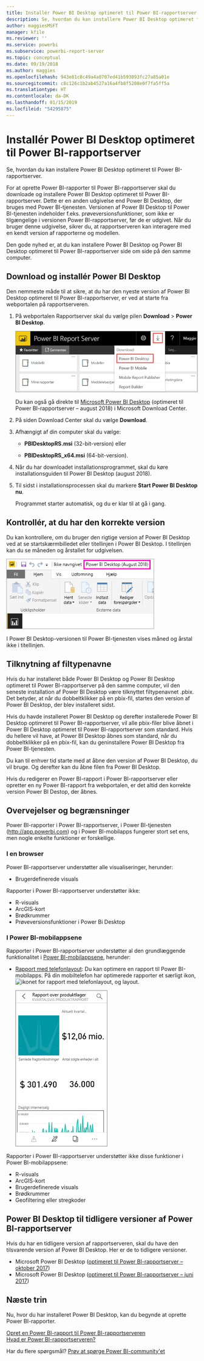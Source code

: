 ```yaml
---
title: Installér Power BI Desktop optimeret til Power BI-rapportserver
description: Se, hvordan du kan installere Power BI Desktop optimeret til Power BI-rapportserver
author: maggiesMSFT
manager: kfile
ms.reviewer: ''
ms.service: powerbi
ms.subservice: powerbi-report-server
ms.topic: conceptual
ms.date: 09/19/2018
ms.author: maggies
ms.openlocfilehash: 943e81c8c49a4a0707ed41b593093fc27a85a01e
ms.sourcegitcommit: c8c126c1b2ab4527a16a4fb8f5208e0f7fa5ff5a
ms.translationtype: HT
ms.contentlocale: da-DK
ms.lasthandoff: 01/15/2019
ms.locfileid: "54295875"
---
```

# <a name="install-power-bi-desktop-optimized-for-power-bi-report-server"></a>Installér Power BI Desktop optimeret til Power BI-rapportserver
Se, hvordan du kan installere Power BI Desktop optimeret til Power BI-rapportserver.

For at oprette Power BI-rapporter til Power BI-rapportserver skal du downloade og installere Power BI Desktop optimeret til Power BI-rapportserver. Dette er en anden udgivelse end Power BI Desktop, der bruges med Power BI-tjenesten. Versionen af Power BI Desktop til Power BI-tjenesten indeholder f.eks. prøveversionsfunktioner, som ikke er tilgængelige i versionen Power BI-rapportserver, før de er udgivet. Når du bruger denne udgivelse, sikrer du, at rapportserveren kan interagere med en kendt version af rapporterne og modellen. 

Den gode nyhed er, at du kan installere Power BI Desktop og Power BI Desktop optimeret til Power BI-rapportserver side om side på den samme computer.

## <a name="download-and-install-power-bi-desktop"></a>Download og installér Power BI Desktop

Den nemmeste måde til at sikre, at du har den nyeste version af Power BI Desktop optimeret til Power BI-rapportserver, er ved at starte fra webportalen på rapportserveren.

1. På webportalen Rapportserver skal du vælge pilen **Download** > **Power BI Desktop**.

    ![Download Power BI Desktop fra webportalen](media/install-powerbi-desktop/report-server-download-web-portal.png)

    Du kan også gå direkte til [Microsoft Power BI Desktop](https://www.microsoft.com/download/details.aspx?id=57271) (optimeret til Power BI-rapportserver – august 2018) i Microsoft Download Center.

2. På siden Download Center skal du vælge **Download**.

3. Afhængigt af din computer skal du vælge: 

    - **PBIDesktopRS.msi** (32-bit-version) eller

    - **PBIDesktopRS_x64.msi** (64-bit-version).

1. Når du har downloadet installationsprogrammet, skal du køre installationsguiden til Power BI Desktop (august 2018).

2. Til sidst i installationsprocessen skal du markere **Start Power BI Desktop nu**.
   
    Programmet starter automatisk, og du er klar til at gå i gang.

## <a name="verify-you-are-using-the-correct-version"></a>Kontrollér, at du har den korrekte version
Du kan kontrollere, om du bruger den rigtige version af Power BI Desktop ved at se startskærmbilledet eller titellinjen i Power BI Desktop. I titellinjen kan du se måneden og årstallet for udgivelsen.

![Titellinjen til Power BI Desktop optimeret til Power BI-rapportserveren](media/install-powerbi-desktop/power-bi-report-server-desktop-august-2018.png)

I Power BI Desktop-versionen til Power BI-tjenesten vises måned og årstal ikke i titellinjen.

## <a name="file-extension-association"></a>Tilknytning af filtypenavne
Hvis du har installeret både Power BI Desktop og Power BI Desktop optimeret til Power BI-rapportserver på den samme computer, vil den seneste installation af Power BI Desktop være tilknyttet filtypenavnet .pbix. Det betyder, at når du dobbeltklikker på en pbix-fil, startes den version af Power BI Desktop, der blev installeret sidst.

Hvis du havde installeret Power BI Desktop og derefter installerede Power BI Desktop optimeret til Power BI-rapportserver, vil alle pbix-filer blive åbnet i Power BI Desktop optimeret til Power BI-rapportserver som standard. Hvis du hellere vil have, at Power BI Desktop åbnes som standard, når du dobbeltklikker på en pbix-fil, kan du geninstallere Power BI Desktop fra Power BI-tjenesten.

Du kan til enhver tid starte med at åbne den version af Power BI Desktop, du vil bruge. Og derefter kan du åbne filen fra Power BI Desktop.

Hvis du redigerer en Power BI-rapport i Power BI-rapportserver eller opretter en ny Power BI-rapport fra webportalen, er det altid den korrekte version Power BI Destop, der åbnes.

## <a name="considerations-and-limitations"></a>Overvejelser og begrænsninger
Power BI-rapporter i Power BI-rapportserver, i Power BI-tjenesten (http://app.powerbi.com) og i Power BI-mobilapps fungerer stort set ens, men nogle enkelte funktioner er forskellige.

### <a name="in-a-browser"></a>I en browser
Power BI-rapportserver understøtter alle visualiseringer, herunder:

* Brugerdefinerede visuals

Rapporter i Power BI-rapportserver understøtter ikke:

* R-visuals
* ArcGIS-kort
* Brødkrummer
* Prøveversionsfunktioner i Power Bi Desktop

### <a name="in-the-power-bi-mobile-apps"></a>I Power BI-mobilappsene
Rapporter i Power BI-rapportserver understøtter al den grundlæggende funktionalitet i [Power BI-mobilappsene](../consumer/mobile/mobile-apps-for-mobile-devices.md), herunder:

* [Rapport med telefonlayout](../desktop-create-phone-report.md): Du kan optimere en rapport til Power BI-mobilapps. På din mobiltelefon har optimerede rapporter et særligt ikon, ![ikonet for rapport med telefonlayout](media/install-powerbi-desktop/power-bi-rs-mobile-optimized-icon.png), og layout.
  
    ![Rapport optimeret til telefoner](media/install-powerbi-desktop/power-bi-rs-mobile-optimized-report.png)

Rapporter i Power BI-rapportserver understøtter ikke disse funktioner i Power BI-mobilappsene:

* R-visuals
* ArcGIS-kort
* Brugerdefinerede visuals
* Brødkrummer
* Geofiltering eller stregkoder

## <a name="power-bi-desktop-for-earlier-versions-of-power-bi-report-server"></a>Power BI Desktop til tidligere versioner af Power BI-rapportserver

Hvis du har en tidligere version af rapportserveren, skal du have den tilsvarende version af Power BI Desktop. Her er de to tidligere versioner.

- Microsoft Power BI Desktop ([optimeret til Power BI-rapportserver – oktober 2017](https://www.microsoft.com/download/details.aspx?id=56136))
- Microsoft Power BI Desktop ([optimeret til Power BI-rapportserver – juni 2017](https://www.microsoft.com/download/details.aspx?id=55330))

## <a name="next-steps"></a>Næste trin
Nu, hvor du har installeret Power BI Desktop, kan du begynde at oprette Power BI-rapporter.

[Opret en Power BI-rapport til Power BI-rapportserveren](quickstart-create-powerbi-report.md)  
[Hvad er Power BI-rapportserveren?](get-started.md)

Har du flere spørgsmål? [Prøv at spørge Power BI-community'et](https://community.powerbi.com/)

